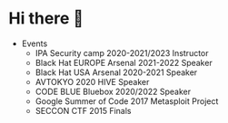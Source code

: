 # Hi there 👋

- Events
  - IPA Security camp 2020-2021/2023 Instructor
  - Black Hat EUROPE Arsenal 2021-2022 Speaker
  - Black Hat USA Arsenal 2020-2021 Speaker
  - AVTOKYO 2020 HIVE Speaker
  - CODE BLUE Bluebox 2020/2022 Speaker
  - Google Summer of Code 2017 Metasploit Project
  - SECCON CTF 2015 Finals


<!---
tkmru/tkmru is a ✨ special ✨ repository because its `README.md` (this file) appears on your GitHub profile.
You can click the Preview link to take a look at your changes.
--->
